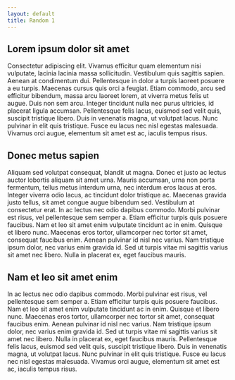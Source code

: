 ```yaml
---
layout: default
title: Random 1
---
```

## Lorem ipsum dolor sit amet
Consectetur adipiscing elit. Vivamus efficitur quam elementum nisi vulputate, lacinia lacinia massa sollicitudin. Vestibulum quis sagittis sapien. Aenean at condimentum dui. Pellentesque in dolor a turpis laoreet posuere a eu turpis. Maecenas cursus quis orci a feugiat. Etiam commodo, arcu sed efficitur bibendum, massa arcu laoreet lorem, at viverra metus felis ut augue. Duis non sem arcu. Integer tincidunt nulla nec purus ultricies, id placerat ligula accumsan. Pellentesque felis lacus, euismod sed velit quis, suscipit tristique libero. Duis in venenatis magna, ut volutpat lacus. Nunc pulvinar in elit quis tristique. Fusce eu lacus nec nisl egestas malesuada. Vivamus orci augue, elementum sit amet est ac, iaculis tempus risus.

## Donec metus sapien 
Aliquam sed volutpat consequat, blandit ut magna. Donec et justo ac lectus auctor lobortis aliquam sit amet urna. Mauris accumsan, urna non porta fermentum, tellus metus interdum urna, nec interdum eros lacus at eros. Integer viverra odio lacus, ac tincidunt dolor tristique ac. Maecenas gravida justo tellus, sit amet congue augue bibendum sed. Vestibulum at consectetur erat. In ac lectus nec odio dapibus commodo. Morbi pulvinar est risus, vel pellentesque sem semper a. Etiam efficitur turpis quis posuere faucibus. Nam et leo sit amet enim vulputate tincidunt ac in enim. Quisque et libero nunc. Maecenas eros tortor, ullamcorper nec tortor sit amet, consequat faucibus enim. Aenean pulvinar id nisl nec varius. Nam tristique ipsum dolor, nec varius enim gravida id. Sed ut turpis vitae mi sagittis varius sit amet nec libero. Nulla in placerat ex, eget faucibus mauris.

## Nam et leo sit amet enim
In ac lectus nec odio dapibus commodo. Morbi pulvinar est risus, vel pellentesque sem semper a. Etiam efficitur turpis quis posuere faucibus. Nam et leo sit amet enim vulputate tincidunt ac in enim. Quisque et libero nunc. Maecenas eros tortor, ullamcorper nec tortor sit amet, consequat faucibus enim. Aenean pulvinar id nisl nec varius. Nam tristique ipsum dolor, nec varius enim gravida id. Sed ut turpis vitae mi sagittis varius sit amet nec libero. Nulla in placerat ex, eget faucibus mauris.
Pellentesque felis lacus, euismod sed velit quis, suscipit tristique libero. Duis in venenatis magna, ut volutpat lacus. Nunc pulvinar in elit quis tristique. Fusce eu lacus nec nisl egestas malesuada. Vivamus orci augue, elementum sit amet est ac, iaculis tempus risus.